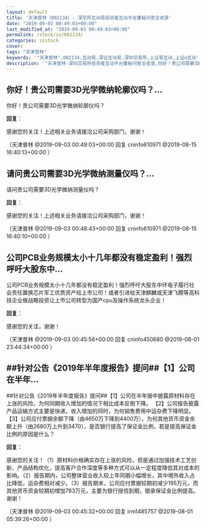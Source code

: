 ```yaml
---
layout: default
title: '天津普林（002134）- 深交所互动易投资者互动平台董秘问答全收录'
date: "2019-09-03 00:49:03+00:00"
last_modified_at: "2019-09-03 00:49:03+00:00"
permalink: /stock/sz/002134/
categories: szstock
cover: 
tags: "天津普林"
keywords: '"天津普林",002134,互动易,深证互动易,深圳交易所,上证易互动,上证e互动'
description: '"天津普林-深圳交易所投资者互动平台董秘问答全收录,你好！贵公司需要3D光学微纳轮廓仪吗？"'
---
```


## 你好！贵公司需要3D光学微纳轮廓仪吗？...

你好！贵公司需要3D光学微纳轮廓仪吗？

**回复**：

感谢您的关注！上述相关业务请接洽公司采购部门，谢谢！ 

（天津普林  @2019-09-03 00:49:03+00:00 回复 cninfo610971  @2019-08-15 16:40:13+00:00 ）

## 请问贵公司需要3D光学微纳测量仪吗？...

请问贵公司需要3D光学微纳测量仪吗？

**回复**：

感谢您的关注！上述相关业务请接洽公司采购部门，谢谢！ 

（天津普林  @2019-09-03 00:48:43+00:00 回复 cninfo610971  @2019-08-15 16:40:10+00:00 ）

## 公司PCB业务规模太小十几年都没有稳定盈利！强烈呼吁大股东中...

公司PCB业务规模太小十几年都没有稳定盈利！强烈呼吁大股东中环电子履行社会责任置换芯片军工优质资产给上市公司！或者引进给天津麒麟或天津飞腾等高科技企业做战略投资让上市公司转型为国产cpu及操作系统龙头企业！

**回复**：

感谢您的关注，谢谢！ 

（天津普林  @2019-09-03 00:45:56+00:00 回复 cninfo450680  @2019-08-01 23:44:34+00:00 ）

## ##针对公告《2019年半年度报告》提问##【1】公司在半年...

##针对公告《2019年半年度报告》提问##【1】公司在半年报中披露原材料存在上涨的风险，为何同期收入增加的情况下相比成本反倒下降。
【2】公司报告披露产品运输方式主要是快递，收入增加的同时，为何销售费用中运杂费下降明显。
【3】公司应付票据余额下降（由4650万下降到4400万），为何其他货币资金余额上升（由2680万上升到3470），是否银行提高了保证金比例，若是提高保证金比例的原因是什么？

**回复**：

感谢您的关注！（1）原材料价格确实存在上涨的风险，但是通过加强技术工艺创新、产品结构优化，提高客户合作深度等多种方式可以从一定程度降低其对成本的影响。（2）报告期内，公司整体营业收入较上年同期小幅增长，其中境外收入占比降低，运杂费相对减少。（3）报告期末，公司应付票据较期初减少195万元，而其他货币资金较期初增加783万元，主要为银行授信到期，银承保证金比例提高。谢谢！ 

（天津普林  @2019-09-03 00:45:32+00:00 回复 irm1485757  @2019-08-01 05:39:26+00:00 ）

